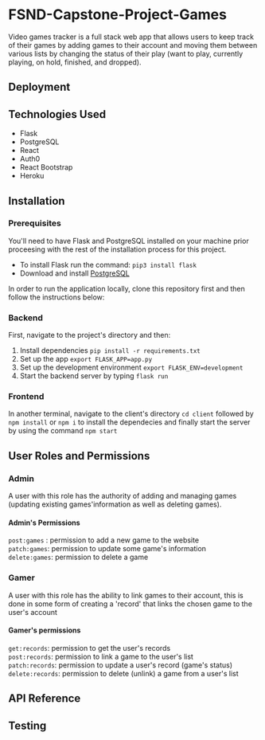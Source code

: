 # FSND-Capstone-Project-Games
Video games tracker is a full stack web app that allows users to keep track of their games by adding games to their account and moving them between various lists by changing the status of their play (want to play, currently playing, on hold, finished, and dropped).

## Deployment

## Technologies Used
* Flask
* PostgreSQL
* React
* Auth0
* React Bootstrap
* Heroku

## Installation

### Prerequisites
You'll need to have Flask and PostgreSQL installed on your machine prior proceesing with the rest of the installation process for this project.
* To install Flask run the command: ```pip3 install flask```
* Download and install <a href="https://www.postgresql.org/download/">PostgreSQL</a>

In order to run the application locally, clone this repository first and then follow the instructions below:

### Backend
First, navigate to the project's directory and then:
1. Install dependencies ```pip install -r requirements.txt```
2. Set up the app ```export FLASK_APP=app.py```
3. Set up the development environment ```export FLASK_ENV=development```
4. Start the backend server by typing ```flask run```

### Frontend
In another terminal, navigate to the client's directory ```cd client``` followed by ```npm install``` or ```npm i``` to install the dependecies and finally start the server by using the command ```npm start```

## User Roles and Permissions
### Admin
A user with this role has the authority of adding and managing games (updating existing games'information as well as deleting games).

#### Admin's Permissions
```post:games``` : permission to add a new game to the website<br>
```patch:games```: permission to update some game's information<br>
```delete:games```: permission to delete a game

### Gamer
A user with this role has the ability to link games to their account, this is done in some form of creating a 'record' that links the chosen game to the user's account
#### Gamer's permissions
```get:records```: permission to get the user's records <br>
```post:records```: permission to link a game to the user's list <br>
```patch:records```: permission to update a user's record (game's status) <br>
```delete:records```: permission to delete (unlink) a game from a user's list

## API Reference


## Testing
